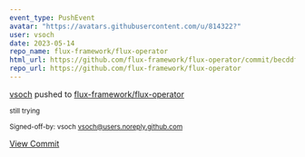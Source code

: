 ```yaml
---
event_type: PushEvent
avatar: "https://avatars.githubusercontent.com/u/814322?"
user: vsoch
date: 2023-05-14
repo_name: flux-framework/flux-operator
html_url: https://github.com/flux-framework/flux-operator/commit/becddf8ab451bcd17189d93f5f3cb76762d76793
repo_url: https://github.com/flux-framework/flux-operator
---
```


<a href='https://github.com/vsoch' target='_blank'>vsoch</a> pushed to <a href='https://github.com/flux-framework/flux-operator' target='_blank'>flux-framework/flux-operator</a>

<small>still trying

Signed-off-by: vsoch <vsoch@users.noreply.github.com></small>

<a href='https://github.com/flux-framework/flux-operator/commit/becddf8ab451bcd17189d93f5f3cb76762d76793' target='_blank'>View Commit</a>